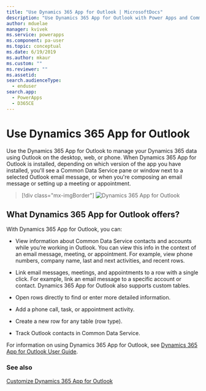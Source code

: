 ```yaml
---
title: "Use Dynamics 365 App for Outlook | MicrosoftDocs"
description: "Use Dynamics 365 App for Outlook with Power Apps and Common Data Service."
author: mduelae
manager: kvivek
ms.service: powerapps
ms.component: pa-user
ms.topic: conceptual
ms.date: 6/19/2019
ms.author: mkaur
ms.custom: ""
ms.reviewer: ""
ms.assetid: 
search.audienceType: 
  - enduser
search.app: 
  - PowerApps
  - D365CE
---
```

# Use Dynamics 365 App for Outlook

Use the Dynamics 365 App for Outlook to manage your Dynamics 365 data using Outlook on the desktop, web, or phone. When Dynamics 365 App for Outlook is installed, depending on which version of the app you have installed, you'll see a Common Data Service pane or window next to a selected Outlook email message, or when you're composing an email message or setting up a meeting or appointment.


   > [!div class="mx-imgBorder"] 
   > ![Dynamics 365 App for Outlook](media/outlookapp.png "Dynamics 365 App for Outlook")

## What Dynamics 365 App for Outlook offers?

With Dynamics 365 App for Outlook, you can:  
  
- View information about Common Data Service contacts and accounts while you’re working in Outlook. You can view this info in the context of an email message, meeting, or appointment. For example, view phone numbers, company name, last and next activities, and recent rows. 
  
- Link email messages, meetings, and appointments to a row with a single click. For example, link an email message to a specific account or contact. Dynamics 365 App for Outlook also supports custom tables.  
  
- Open rows directly to find or enter more detailed information.  
  
- Add a phone call, task, or appointment activity.  
  
- Create a new row for any table (row type).  
  
- Track Outlook contacts in Common Data Service.  

For information on using Dynamics 365 App for Outlook, see [Dynamics 365 App for Outlook User Guide](https://docs.microsoft.com/dynamics365/customer-engagement/outlook-app/dynamics-365-app-outlook-user-s-guide).

### See also

[Customize Dynamics 365 App for Outlook](../maker/model-driven-apps/app-for-outlook-customize.md)  


